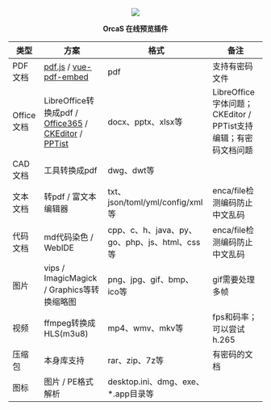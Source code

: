 <p align="center">
  <a href="https://orcastor.github.io/doc/">
    <img src="https://orcastor.github.io/doc/logo.svg">
  </a>
</p>

<p align="center"><strong>OrcaS 在线预览插件</strong></p>


|类型|方案|格式|备注|
|-|-|-|-|
|PDF文档|[pdf.js](https://github.com/mozilla/pdf.js) / [vue-pdf-embed](https://github.com/hrynko/vue-pdf-embed)|pdf|支持有密码文件|
|Office文档|LibreOffice转换成pdf / [Office365](https://www.microsoft.com/en-us/microsoft-365/blog/2013/04/10/office-web-viewer-view-office-documents-in-a-browser/?eu=true) / [CKEditor](https://ckeditor.com/docs/ckeditor5/latest/examples/builds/document-editor.html) / [PPTist](https://github.com/pipipi-pikachu/PPTist) |docx、pptx、xlsx等|LibreOffice字体问题；CKEditor / PPTist支持编辑；有密码文档问题|
|CAD文档|工具转换成pdf|dwg、dwt等|
|文本文档|转pdf / 富文本编辑器|txt、json/toml/yml/config/xml等|enca/file检测编码防止中文乱码|
|代码文档|md代码染色 / WebIDE|cpp、c、h、java、py、go、php、js、html、css等|enca/file检测编码防止中文乱码|
|图片|vips / ImagicMagick / Graphics等转换缩略图|png、jpg、gif、bmp、ico等|gif需要处理多帧|
|视频|ffmpeg转换成HLS(m3u8)|mp4、wmv、mkv等|fps和码率；可以尝试h.265|
|压缩包|本身库支持|rar、zip、7z等|有密码的文档|
|图标|图片 / PE格式解析|desktop.ini、dmg、exe、*.app目录等|
